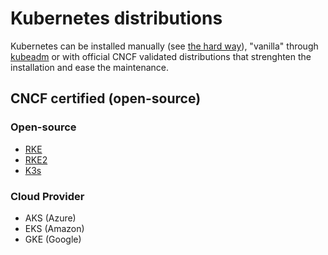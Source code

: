 # Kubernetes distributions

Kubernetes can be installed manually (see [the hard way](https://github.com/kelseyhightower/kubernetes-the-hard-way)), "vanilla" through [kubeadm](https://kubernetes.io/docs/reference/setup-tools/kubeadm/)
or with official CNCF validated distributions that strenghten the installation and ease the maintenance.

## CNCF certified (open-source)

### Open-source

* [RKE](rke.md)
* [RKE2](rke2.md)
* [K3s](k3s.md)

### Cloud Provider

* AKS (Azure)
* EKS (Amazon)
* GKE (Google)
